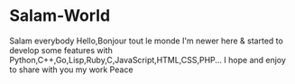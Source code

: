 # Salam-World

Salam everybody
Hello,Bonjour tout le monde
I'm newer here & started to develop some features
with Python,C++,Go,Lisp,Ruby,C,JavaScript,HTML,CSS,PHP...
I hope and enjoy to share with you my work
Peace
